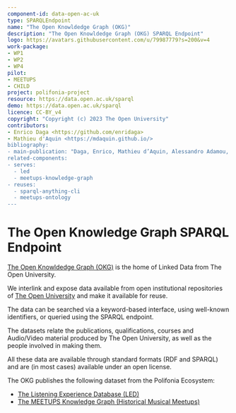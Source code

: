 ```yaml
---
component-id: data-open-ac-uk
type: SPARQLEndpoint
name: "The Open Knowldedge Graph (OKG)"
description: "The Open Knowldedge Graph (OKG) SPARQL Endpoint"
logo: https://avatars.githubusercontent.com/u/79987779?s=200&v=4
work-package:
- WP1
- WP2
- WP4
pilot:
- MEETUPS
- CHILD
project: polifonia-project
resource: https://data.open.ac.uk/sparql
demo: https://data.open.ac.uk/sparql
licence: CC-BY_v4
copyright: "Copyright (c) 2023 The Open University"
contributors:
- Enrico Daga <https://github.com/enridaga>
- Mathieu d'Aquin <https://mdaquin.github.io/>
bibliography:
- main-publication: "Daga, Enrico, Mathieu d’Aquin, Alessandro Adamou, and Stuart Brown. \"The open university linked data–data. open. ac. uk.\" Semantic Web 7, no. 2 (2016): 183-191."
related-components:
- serves:
  - led
  - meetups-knowledge-graph
- reuses:
  - sparql-anything-cli
  - meetups-ontology
---
```


# The Open Knowledge Graph SPARQL Endpoint

[The Open Knowldedge Graph (OKG)](http://data.open.ac.uk) is the home of Linked Data from The Open University.

We interlink and expose data available from open institutional repositories of [The Open University](http://www.open.ac.uk) and make it available for reuse.

The data can be searched via a keyword-based interface, using well-known identifiers, or queried using the SPARQL endpoint.

The datasets relate the publications, qualifications, courses and Audio/Video material produced by The Open University, as well as the people involved in making them.

All these data are available through standard formats (RDF and SPARQL) and are (in most cases) available under an open license.

The OKG publishes the following dataset from the Polifonia Ecosystem:

- [The Listening Experience Database (LED)](https://data.open.ac.uk/page/context/led)
- [The MEETUPS Knowledge Graph (Historical Musical Meetups)](https://data.open.ac.uk/page/context/meetups)
